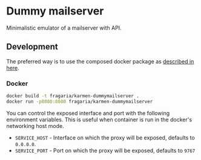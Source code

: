 # Dummy mailserver

Minimalistic emulator of a mailserver with API.

## Development

The preferred way is to use the composed docker package as [described in here](../../README.md).

### Docker

```sh
docker build -t fragaria/karmen-dummymailserver .
docker run -p8080:8080 fragaria/karmen-dummymailserver
```

You can control the exposed interface and port with the following environment variables. This is useful when container is
run in the docker's networking host mode.

- `SERVICE_HOST` - Interface on which the proxy will be exposed, defaults to `0.0.0.0`. 
- `SERVICE_PORT` - Port on which the proxy will be exposed, defaults to `9767`
